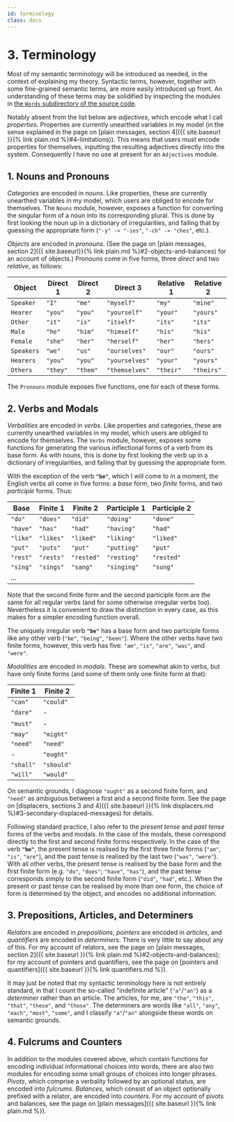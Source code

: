 ```yaml
---
id: terminology
class: docs
---
```

# 3. Terminology

Most of my semantic terminology will be introduced as needed, in the context of explaining my theory. Syntactic terms, however, together with some fine-grained semantic terms, are more easily introduced up front. An understanding of these terms may be solidified by inspecting the modules in [the `Words` subdirectory of the source code](https://github.com/merivale/victor/tree/master/src/Theory/Words).

Notably absent from the list below are *adjectives*, which encode what I call *properties*. Properties are currently unearthed variables in my model (in the sense explained in the page on [plain messages, section 4]({{ site.baseurl }}{% link plain.md %}#4-limitations)). This means that users must encode properties for themselves, inputting the resulting adjectives directly into the system. Consequently I have no use at present for an `Adjectives` module.

## 1. Nouns and Pronouns

*Categories* are encoded in *nouns*. Like properties, these are currently unearthed variables in my model, which users are obliged to encode for themselves. The `Nouns` module, however, exposes a function for converting the singular form of a noun into its corresponding plural. This is done by first looking the noun up in a dictionary of irregularities, and failing that by guessing the appropriate form (`"-y" -> "-ies"`, `"-ch" -> "ches"`, etc.).

*Objects* are encoded in *pronouns*. (See the page on [plain messages, section 2]({{ site.baseurl}}{% link plain.md %}#2-objects-and-balances) for an account of objects.) Pronouns come in five forms, three *direct* and two *relative*, as follows:

| Object     | Direct 1 | Direct 2 | Direct 3       | Relative 1 | Relative 2 |
| ---------- | -------- | -------- | -------------- | ---------- | ---------- |
| `Speaker`  | `"I"`    | `"me"`   | `"myself"`     | `"my"`     | `"mine"`   |
| `Hearer`   | `"you"`  | `"you"`  | `"yourself"`   | `"your"`   | `"yours"`  |
| `Other`    | `"it"`   | `"is"`   | `"itself"`     | `"its"`    | `"its"`    |
| `Male`     | `"he"`   | `"him"`  | `"himself"`    | `"his"`    | `"his"`    |
| `Female`   | `"she"`  | `"her"`  | `"herself"`    | `"her"`    | `"hers"`   |
| `Speakers` | `"we"`   | `"us"`   | `"ourselves"`  | `"our"`    | `"ours"`   |
| `Hearers`  | `"you"`  | `"you"`  | `"yourselves"` | `"your"`   | `"yours"`  |
| `Others`   | `"they"` | `"them"` | `"themselves"` | `"their"`  | `"theirs"` |

The `Pronouns` module exposes five functions, one for each of these forms.

## 2. Verbs and Modals

*Verbalities* are encoded in *verbs*. Like properties and categories, these are currently unearthed variables in my model, which users are obliged to encode for themselves. The `Verbs` module, however, exposes some functions for generating the various inflectional forms of a verb from its base form. As with nouns, this is done by first looking the verb up in a dictionary of irregularities, and failing that by guessing the appropriate form.

With the exception of the verb **`"be"`**, which I will come to in a moment, the English verbs all come in five forms: a *base* form, two *finite* forms, and two *participle* forms. Thus:

| Base     | Finite 1  | Finite 2   | Participle 1 | Participle 2 |
| -------- | --------- | ---------- | ------------ | ------------ |
| `"do"`   | `"does"`  | `"did"`    | `"doing"`    | `"done"`     |
| `"have"` | `"has"`   | `"had"`    | `"having"`   | `"had"`      |
| `"like"` | `"likes"` | `"liked"`  | `"liking"`   | `"liked"`    |
| `"put"`  | `"puts"`  | `"put"`    | `"putting"`  | `"put"`      |
| `"rest"` | `"rests"` | `"rested"` | `"resting"`  | `"rested"`   |
| `"sing"` | `"sings"` | `"sang"`   | `"singing"`  | `"sung"`     |
| ...      |           |            |              |              |

Note that the second finite form and the second participle form are the same for all regular verbs (and for some otherwise irregular verbs too). Nevertheless it is convenient to draw the distinction in every case, as this makes for a simpler encoding function overall.

The uniquely irregular verb **`"be"`** has a base form and two participle forms like any other verb (`"be"`, `"being"`, `"been"`). Where the other verbs have two finite forms, however, this verb has five: `"am"`, `"is"`, `"are"`, `"was"`, and `"were"`.

*Modalities* are encoded in *modals*. These are somewhat akin to verbs, but have only finite forms (and some of them only one finite form at that):

| Finite 1  | Finite 2   |
| --------- | ---------- |
| `"can"`   | `"could"`  |
| `"dare"`  | -          |
| `"must"`  | -          |
| `"may"`   | `"might"`  |
| `"need"`  | `"need"`   |
| -         | `"ought"`  |
| `"shall"` | `"should"` |
| `"will"`  | `"would"`  |

On semantic grounds, I diagnose `"ought"` as a second finite form, and `"need"` as ambiguous between a first and a second finite form. See the page on [displacers, sections 3 and 4]({{ site.baseurl }}{% link displacers.md %}#3-secondary-displaced-messages) for details.

Following standard practice, I also refer to the *present tense* and *past tense* forms of the verbs and modals. In the case of the modals, these correspond directly to the first and second finite forms respectively. In the case of the verb **`"be"`**, the present tense is realised by the first three finite forms (`"am"`, `"is"`, `"are"`), and the past tense is realised by the last two (`"was"`, `"were"`). With all other verbs, the present tense is realised by the base form and the first finite form (e.g. `"do"`, `"does"`; `"have"`, `"has"`), and the past tense corresponds simply to the second finite form (`"did"`, `"had"`, etc.). When the present or past tense can be realised by more than one form, the choice of form is determined by the object, and encodes no additional information.

## 3. Prepositions, Articles, and Determiners

*Relators* are encoded in *prepositions*, *pointers* are encoded in *articles*, and *quantifiers* are encoded in *determiners*. There is very little to say about any of this. For my account of relators, see the page on [plain messages, section 2]({{ site.baseurl }}{% link plain.md %}#2-objects-and-balances); for my account of pointers and quantifiers, see the page on [pointers and quantifiers]({{ site.baseurl }}{% link quantifiers.md %}).

It may just be noted that my syntactic terminology here is not entirely standard, in that I count the so-called "indefinite article" (`"a"`/`"an"`) as a *determiner* rather than an article. The articles, for me, are `"the"`, `"this"`, `"that"`, `"these"`, and `"those"`. The determiners are words like `"all"`, `"any"`, `"each"`, `"most"`, `"some"`, and I classify `"a"`/`"an"` alongside these words on semantic grounds.

## 4. Fulcrums and Counters

In addition to the modules covered above, which contain functions for encoding individual informational choices into words, there are also two modules for encoding some small groups of choices into longer phrases. *Pivots*, which comprise a verbality followed by an optional status, are encoded into *fulcrums*. *Balances*, which consist of an object optionally prefixed with a relator, are encoded into *counters*. For my account of pivots and balances, see the page on [plain messages]({{ site.baseurl }}{% link plain.md %}).
